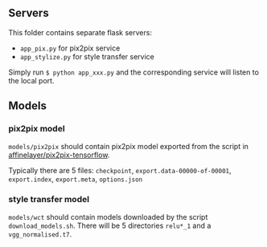 ## Servers

This folder contains separate flask servers:

- `app_pix.py` for pix2pix service
- `app_stylize.py` for style transfer service

Simply run `$ python app_xxx.py` and the corresponding service will listen to the local port. 

## Models

### pix2pix model

`models/pix2pix` should contain pix2pix model exported from the script in [affinelayer/pix2pix-tensorflow](https://github.com/affinelayer/pix2pix-tensorflow). 

Typically there are 5 files: `checkpoint`, `export.data-00000-of-00001`, `export.index`, `export.meta`, `options.json`

### style transfer model

`models/wct` should contain models downloaded by the script `download_models.sh`. There will be 5 directories `relu*_1` and a `vgg_normalised.t7`.